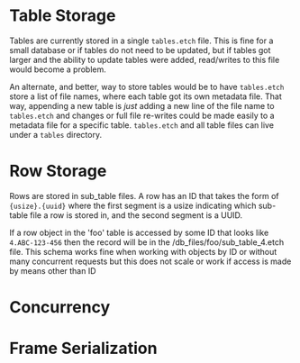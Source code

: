# Table Storage
Tables are currently stored in a single `tables.etch` file. This is fine for a small database or if tables do not
need to be updated, but if tables got larger and the ability to update tables were added, read/writes to this file
would become a problem.

An alternate, and better, way to store tables would be to have `tables.etch` store a list of file names, where
each table got its own metadata file. That way, appending a new table is _just_ adding a new line of the file name
to `tables.etch` and changes or full file re-writes could be made easily to a metadata file for a specific table.
`tables.etch` and all table files can live under a `tables` directory.

# Row Storage
Rows are stored in sub_table files. A row has an ID that takes the form of `{usize}.{uuid}` where
the first segment is a usize indicating which sub-table file a row is stored in, and the second
segment is a UUID.

If a row object in the 'foo' table is accessed by some ID that looks like `4.ABC-123-456` then the
record will be in the /db_files/foo/sub_table_4.etch file. This schema works fine when working with
objects by ID or without many concurrent requests but this does not scale or work if access is made
by means other than ID

# Concurrency

# Frame Serialization
